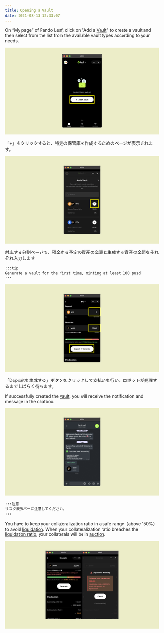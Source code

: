 ```yaml
---
title: Opening a Vault
date: 2021-08-13 12:33:07
---
```


On “My page” of Pando Leaf, click on "Add a [Vault](https://docs.pando.im/docs/leaf/key-concepts/vaults)" to create a vault and then select from the list from the available vault types according to your needs.

![](../assets/leaf-open-vault-p1.png)

「+」をクリックすると、特定の保管庫を作成するためのページが表示されます。

![](../assets/add-a-vault-p2.png)

対応する分割ページで、預金する予定の資産の金額と生成する資産の金額をそれぞれ入力します

````mdx-code-block
:::tip
Generate a vault for the first time, minting at least 100 pusd
:::
````

![](../assets/leaf-open-vault-p3.png)


「Depositを生成する」ボタンをクリックして支払いを行い、ロボットが処理するまでしばらく待ちます。

If successfully created the [vault](https://docs.pando.im/docs/leaf/key-concepts/vaults), you will receive the notification and message in the chatbox.

![](../assets/add-a-vault-p4.png)


````mdx-code-block
:::注意
リスク表示バーに注意してください。
:::
````

You have to keep your collateralization ratio in a safe range（above 150%） to avoid [liquidation](https://docs.pando.im/docs/leaf/key-concepts/liquidation). When your collateralization ratio breaches the [liquidation ratio](https://docs.pando.im/docs/leaf/key-concepts/liquidation), your collaterals will be in [auction](https://docs.pando.im/docs/leaf/tutorials/auction-participation).

![](../assets/add-a-vault-p5.png)


